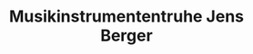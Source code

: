 ---
title: "Musikinstrumententruhe Jens Berger"
url: /hattingen/musikinstrumententruhe-jens-berger/
shop: Instrumente
---